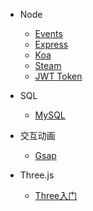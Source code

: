 * Node
   * [Events](/file/Node/events.md)
   * [Express](/file/Node/Express.md)
   * [Koa](/file/Node/Koa.md)
   * [Steam](/file/Node/steam.md)
   * [JWT Token](/file/JWT/token.md)
* SQL
   * [MySQL](/file/SQL/MySQL.md)

* 交互动画
  * [Gsap](/file/Animation/GSAP.md)
* Three.js
  * [Three入门](/file/Threejs/Threejs.md)